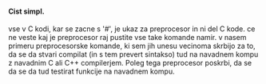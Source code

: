 #### Cist simpl.
vse v C kodi, kar se zacne s '#', je ukaz za preprocesor in ni del C kode.
ce ne veste kaj je preprocesor raj pustite vse take komande namir.
v nasem primeru preprocesorske komande, ki sem jih unesu vecinoma skrbijo za to, da se 
da stvari compilat (in s tem prevert sintakso) tud na navadnem kompu z navadnim C ali C++ compilerjem. 
Poleg tega preprocesor poskrbi, da se da se da tud testirat funkcije na navadnem kompu.
